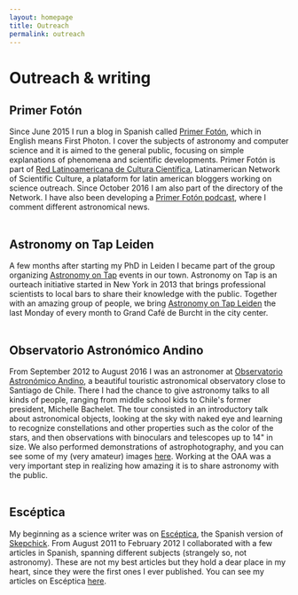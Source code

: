 ```yaml
---
layout: homepage
title: Outreach
permalink: outreach
---
```


# Outreach & writing
  
## Primer Fotón
Since June 2015 I run a blog in Spanish called <a href="http://primerfoton.cl" target="_blank">Primer Fotón</a>, which in English means First Photon. I cover the subjects of astronomy and computer science and it is aimed to the general public, focusing on simple explanations of phenomena and scientific developments. Primer Fotón is part of <a href="http://redlcc.org" target="_blank">Red Latinoamericana de Cultura Científica</a>, Latinamerican Network of Scientific Culture, a plataform for latin american bloggers working on science outreach. Since October 2016 I am also part of the directory of the Network.
I have also been developing a <a href="http://us.ivoox.com/es/podcast-podcast-primer-foton_sq_f1255983_1.html" target="_blank">Primer Fotón podcast</a>, where I comment different astronomical news.
<br>
<br>

## Astronomy on Tap Leiden
A few months after starting my PhD in Leiden I became part of the group organizing <a href="http://astronomyontap.org" target="_blank">Astronomy on Tap</a> events in our town. Astronomy on Tap is an ourteach initiative started in New York in 2013 that brings professional scientists to local bars to share their knowledge with the public. Together with an amazing group of people, we bring <a href="http://astronomyontap.nl" target="_blank">Astronomy on Tap Leiden</a> the last Monday of every month to Grand Café de Burcht in the city center.
<br>
<br>

## Observatorio Astronómico Andino
From September 2012 to August 2016 I was an astronomer at <a href="http://oaa.cl" target="_blank">Observatorio Astronómico Andino</a>, a beautiful touristic astronomical observatory close to Santiago de Chile. There I had the chance to give astronomy talks to all kinds of people, ranging from middle school kids to Chile's former president, Michelle Bachelet. The tour consisted in an introductory talk about astronomical objects, looking at the sky with naked eye and learning to recognize constellations and other properties such as the color of the stars, and then observations with binoculars and telescopes up to 14" in size. We also performed demonstrations of astrophotography, and you can see some of my (very amateur) images <a href="https://www.flickr.com/photos/astrofran/sets/72157651298918207/" target="_blank">here</a>. Working at the OAA was a very important step in realizing how amazing it is to share astronomy with the public.
<br>
<br>

## Escéptica
My beginning as a science writer was on <a href="http://esceptica.org" target="_blank">Escéptica</a>, the Spanish version of <a href="http://skepchick.org" target="_blank">Skepchick</a>. From August 2011 to February 2012 I collaborated with a few articles in Spanish, spanning different subjects (strangely so, not astronomy). These are not my best articles but they hold a dear place in my heart, since they were the first ones I ever published. You can see my articles on Escéptica <a href="http://esceptica.org/author/fractalica/" target="_blank">here</a>.
